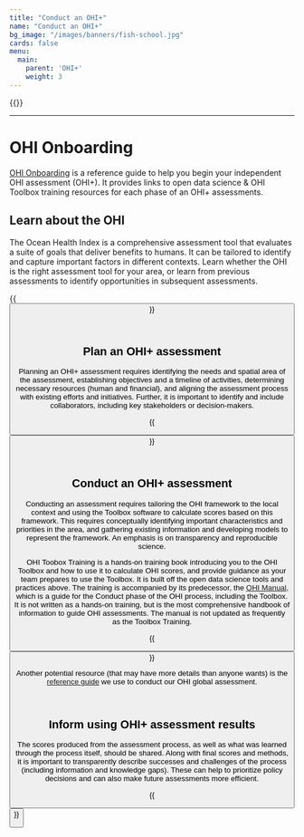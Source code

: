 ```yaml
---
title: "Conduct an OHI+"
name: "Conduct an OHI+"
bg_image: "/images/banners/fish-school.jpg"
cards: false
menu:
  main:
    parent: 'OHI+'
    weight: 3
---
```



{{<onboardViz>}}

----

# OHI Onboarding

[OHI Onboarding](http://ohi-science.org/onboarding/) is a reference guide to help you begin your independent OHI assessment (OHI+). It provides links to open data science & OHI Toolbox training resources for each phase of an OHI+ assessments.

## Learn about the OHI

The Ocean Health Index is a comprehensive assessment tool that evaluates a suite of goals that deliver benefits to humans. It can be tailored to identify and capture important factors in different contexts. Learn whether the OHI is the right assessment tool for your area, or learn from previous assessments to identify opportunities in subsequent assessments.

{{<button text="Learn" link="learn" >}}

<br>

## Plan an OHI+ assessment

Planning an OHI+ assessment requires identifying the needs and spatial area of the assessment, establishing objectives and a timeline of activities, determining necessary resources (human and financial), and aligning the assessment process with existing efforts and initiatives. Further, it is important to identify and include collaborators, including key stakeholders or decision-makers.

{{<button text="Plan" link="plan" >}}

<br>

## Conduct an OHI+ assessment
Conducting an assessment requires tailoring the OHI framework to the local context and using the Toolbox software to calculate scores based on this framework. This requires conceptually identifying important characteristics and priorities in the area, and gathering existing information and developing models to represent the framework. An emphasis is on transparency and reproducible science.

OHI Toobox Training is a hands-on training book introducing you to the OHI Toolbox and how to use it to calculate OHI scores, and provide guidance as your team prepares to use the Toolbox. It is built off the open data science tools and practices above. The training is accompanied by its predecessor, the [OHI Manual](https://ohi-science.org/manual/), which is a guide for the Conduct phase of the OHI process, including the Toolbox. It is not written as a hands-on training, but is the most comprehensive handbook of information to guide OHI assessments. The manual is not updated as frequently as the Toolbox Training.

{{<button text="OHI Toolbox Training" link="http://ohi-science.org/toolbox-training/" >}}

Another potential resource (that may have more details than anyone wants) is the [reference guide](http://ohi-science.org/ohi-global-guide/index.html) we use to conduct our OHI global assessment.

<br>

## Inform using OHI+ assessment results

The scores produced from the assessment process, as well as what was learned through the process itself, should be shared. Along with final scores and methods, it is important to transparently describe successes and challenges of the process (including information and knowledge gaps). These can help to prioritize policy decisions and can also make future assessments more efficient.


{{<button text="Inform" link="inform" >}}
